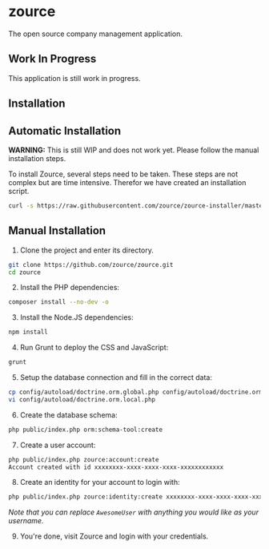 # zource

The open source company management application.

## Work In Progress

This application is still work in progress.

## Installation

## Automatic Installation

**WARNING:** This is still WIP and does not work yet. Please follow the manual installation steps. 

To install Zource, several steps need to be taken. These steps are not 
complex but are time intensive. Therefor we have created an installation 
script.
 
```bash
curl -s https://raw.githubusercontent.com/zource/zource-installer/master/install.sh | sudo bash
```

## Manual Installation

1. Clone the project and enter its directory.
```bash
git clone https://github.com/zource/zource.git
cd zource
```

2. Install the PHP dependencies:
```bash
composer install --no-dev -o
```

3. Install the Node.JS dependencies:
```bash
npm install
```

4. Run Grunt to deploy the CSS and JavaScript:
```bash
grunt
```

5. Setup the database connection and fill in the correct data:
```bash
cp config/autoload/doctrine.orm.global.php config/autoload/doctrine.orm.local.php
vi config/autoload/doctrine.orm.local.php
```

6. Create the database schema:
```bash
php public/index.php orm:schema-tool:create
```

7. Create a user account:
```bash
php public/index.php zource:account:create
Account created with id xxxxxxxx-xxxx-xxxx-xxxx-xxxxxxxxxxxx
```

8. Create an identity for your account to login with:
```bash
php public/index.php zource:identity:create xxxxxxxx-xxxx-xxxx-xxxx-xxxxxxxxxxxx username AwesomeUser
```
*Note that you can replace `AwesomeUser` with anything you would like as your username.*

9. You're done, visit Zource and login with your credentials.
